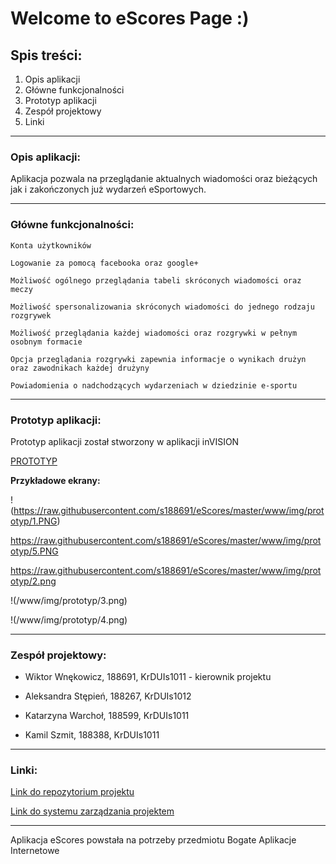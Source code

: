 # Welcome to eScores Page  :) #




## Spis treści: ##

1. Opis aplikacji
2. Główne funkcjonalności
2. Prototyp aplikacji
3. Zespół projektowy
4. Linki


-----------------------------------------

### Opis aplikacji: ###


Aplikacja pozwala na przeglądanie aktualnych wiadomości oraz bieżących jak i zakończonych już wydarzeń eSportowych.


-----------------------------------------

### Główne funkcjonalności: ###


    Konta użytkowników

    Logowanie za pomocą facebooka oraz google+

    Możliwość ogólnego przeglądania tabeli skróconych wiadomości oraz meczy

    Możliwość spersonalizowania skróconych wiadomości do jednego rodzaju rozgrywek

    Możliwość przeglądania każdej wiadomości oraz rozgrywki w pełnym osobnym formacie

    Opcja przeglądania rozgrywki zapewnia informacje o wynikach drużyn oraz zawodnikach każdej drużyny

    Powiadomienia o nadchodzących wydarzeniach w dziedzinie e-sportu


-----------------------------------------

### Prototyp aplikacji: ###


Prototyp aplikacji został stworzony w aplikacji inVISION


[PROTOTYP](https://projects.invisionapp.com/share/FBIEAK2JG6U#/screens/296212767)



**Przykładowe ekrany:**

!(https://raw.githubusercontent.com/s188691/eScores/master/www/img/prototyp/1.PNG)

https://raw.githubusercontent.com/s188691/eScores/master/www/img/prototyp/5.PNG

https://raw.githubusercontent.com/s188691/eScores/master/www/img/prototyp/2.png

!(/www/img/prototyp/3.png)

!(/www/img/prototyp/4.png)


-----------------------------------------

### Zespół projektowy: ###


* Wiktor Wnękowicz, 188691, KrDUIs1011 - kierownik projektu

* Aleksandra Stępień, 188267, KrDUIs1012

* Katarzyna Warchoł, 188599, KrDUIs1011

* Kamil Szmit, 188388, KrDUIs1011


-----------------------------------------

### Linki: ###


[Link do repozytorium projektu](https://github.com/s188691/eScores)

[Link do systemu zarządzania projektem](https://trello.com/b/KcZCUdFc/escores-tab)


-----------------------------------------

Aplikacja eScores powstała na potrzeby przedmiotu Bogate Aplikacje Internetowe
